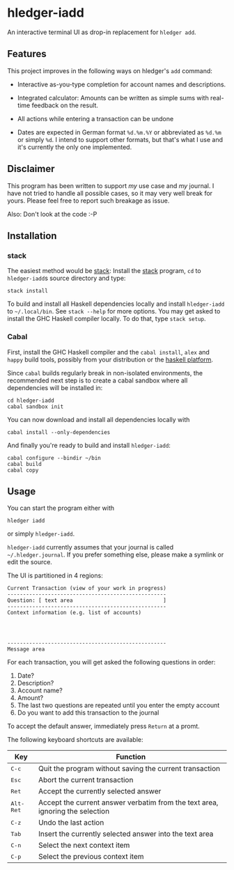 # hledger-iadd

An interactive terminal UI as drop-in replacement for `hledger add`.

## Features

This project improves in the following ways on hledger's `add` command:

 - Interactive as-you-type completion for account names and
   descriptions.

 - Integrated calculator: Amounts can be written as simple sums with
   real-time feedback on the result.

 - All actions while entering a transaction can be undone

 - Dates are expected in German format `%d.%m.%Y` or abbreviated as
   `%d.%m` or simply `%d`. I intend to support other formats, but
   that's what I use and it's currently the only one implemented.

## Disclaimer

This program has been written to support *my* use case and *my*
journal. I have not tried to handle all possible cases, so it may very
well break for yours. Please feel free to report such breakage as issue.

Also: Don't look at the code :-P

## Installation
### stack

The easiest method would be [stack]: Install the [stack] program, `cd`
to `hledger-iadd`s source directory and type:

    stack install

To build and install all Haskell dependencies locally and install
`hledger-iadd` to `~/.local/bin`. See `stack --help` for more options.
You may get asked to install the GHC Haskell compiler locally. To do
that, type `stack setup`.

### Cabal

First, install the GHC Haskell compiler and the `cabal install`,
`alex` and `happy` build tools, possibly from your distribution or the
[haskell platform].

Since `cabal` builds regularly break in non-isolated environments, the
recommended next step is to create a cabal sandbox where all
dependencies will be installed in:

    cd hledger-iadd
	cabal sandbox init

You can now download and install all dependencies locally with

    cabal install --only-dependencies

And finally you're ready to build and install `hledger-iadd`:

    cabal configure --bindir ~/bin
	cabal build
	cabal copy

## Usage

You can start the program either with

    hledger iadd

or simply `hledger-iadd`.

`hledger-iadd` currently assumes that your journal is called
`~/.hledger.journal`. If you prefer something else, please make a
symlink or edit the source.

The UI is partitioned in 4 regions:

    Current Transaction (view of your work in progress)
	---------------------------------------------------
	Question: [ text area                             ]
	---------------------------------------------------
	Context information (e.g. list of accounts)
    
    
    
    
	---------------------------------------------------
	Message area

For each transaction, you will get asked the following questions in
order:

 1. Date?
 2. Description?
 3. Account name?
 4. Amount?
 5. The last two questions are repeated until you enter the empty account
 6. Do you want to add this transaction to the journal

To accept the default answer, immediately press `Return` at a promt.

The following keyboard shortcuts are available:

| Key                | Function                                                                      |
| ------------------ | ----------------------------------------------------------------------------- |
| <kbd>C-c</kbd>     | Quit the program without saving the current transaction                       |
| <kbd>Esc</kbd>     | Abort the current transaction                                                 |
| <kbd>Ret</kbd>     | Accept the currently selected answer                                          |
| <kbd>Alt-Ret</kbd> | Accept the current answer verbatim from the text area, ignoring the selection |
| <kbd>C-z</kbd>     | Undo the last action                                                          |
| <kbd>Tab</kbd>     | Insert the currently selected answer into the text area                       |
| <kbd>C-n</kbd>     | Select the next context item                                                  |
| <kbd>C-p</kbd>     | Select the previous context item                                              |




[stack]: https://github.com/commercialhaskell/stack
[haskell platform]: https://www.haskell.org/platform/
